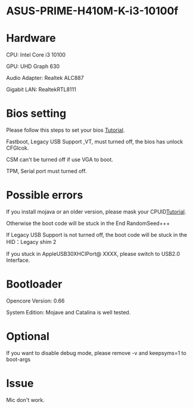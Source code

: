 # ASUS-PRIME-H410M-K-i3-10100f

# Hardware

CPU: Intel Core i3 10100

GPU: UHD Graph 630

Audio Adapter: Realtek ALC887

Gigabit LAN: RealtekRTL8111

# Bios setting

Please follow this steps to set your bios [Tutorial](https://jingyan.baidu.com/article/90bc8fc822c5d8b752640c1c.html).

Fastboot, Legacy USB Support ,VT, must turned off, the bios has unlock CFGlcok.

CSM can't be turned off if use VGA to boot.

TPM, Serial port must turned off.

# Possible errors

If you install mojava or an older version, please mask your CPUID[Tutorial](https://blog.csdn.net/YUELEI118/article/details/113828244).

Otherwise the boot code will be stuck in the End RandomSeed+++

If Legacy USB Support is not turned off, the boot code will be stuck in the HID：Legacy shim 2

If you stuck in AppleUSB30XHCIPort@ XXXX, please switch to USB2.0 Interface.

# Bootloader

Opencore Version: 0.66

System Edition: Mojave and Catalina is well tested.

# Optional

If you want to disable debug mode, please remove -v and keepsyms=1 to boot-args

# Issue

Mic don't work.
